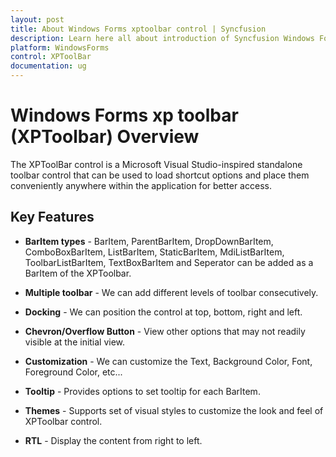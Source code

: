 ```yaml
---
layout: post
title: About Windows Forms xptoolbar control | Syncfusion
description: Learn here all about introduction of Syncfusion Windows Forms xptoolbar (XPToolbar) control, its elements and more details.
platform: WindowsForms
control: XPToolBar
documentation: ug
---
```


# Windows Forms xp toolbar (XPToolbar) Overview

The XPToolBar control is a Microsoft Visual Studio-inspired standalone toolbar control that can be used to load shortcut options and place them conveniently anywhere within the application for better access.

## Key Features

* **BarItem types** - BarItem, ParentBarItem, DropDownBarItem, ComboBoxBarItem, ListBarItem, StaticBarItem, MdiListBarItem, ToolbarListBarItem, TextBoxBarItem and Seperator can be added as a BarItem of the XPToolbar.

* **Multiple toolbar** - We can add different levels of toolbar consecutively.

* **Docking** - We can position the control at top, bottom, right and left.

* **Chevron/Overflow Button** - View other options that may not readily visible at the initial view.

* **Customization** - We can customize the Text, Background Color, Font, Foreground Color, etc...

* **Tooltip** - Provides options to set tooltip for each BarItem.

* **Themes** - Supports set of visual styles to customize the look and feel of XPToolbar control.

* **RTL** - Display the content from right to left.

